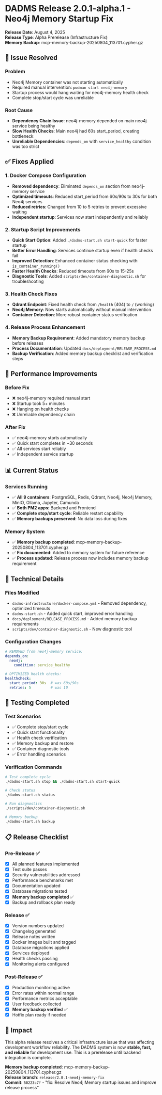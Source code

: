 # DADMS Release 2.0.1-alpha.1 - Neo4j Memory Startup Fix

**Release Date**: August 4, 2025  
**Release Type**: Alpha Prerelease (Infrastructure Fix)  
**Memory Backup**: mcp-memory-backup-20250804_113701.cypher.gz

## 🐛 **Issue Resolved**

### **Problem**
- Neo4j Memory container was not starting automatically
- Required manual intervention: `podman start neo4j-memory`
- Startup process would hang waiting for neo4j-memory health check
- Complete stop/start cycle was unreliable

### **Root Cause**
- **Dependency Chain Issue**: neo4j-memory depended on main neo4j service being healthy
- **Slow Health Checks**: Main neo4j had 60s start_period, creating bottleneck
- **Unreliable Dependencies**: `depends_on` with `service_healthy` condition was too strict

## ✅ **Fixes Applied**

### **1. Docker Compose Configuration**
- **Removed dependency**: Eliminated `depends_on` section from neo4j-memory service
- **Optimized timeouts**: Reduced start_period from 60s/90s to 30s for both Neo4j services
- **Reduced retries**: Changed from 10 to 5 retries to prevent excessive waiting
- **Independent startup**: Services now start independently and reliably

### **2. Startup Script Improvements**
- **Quick Start Option**: Added `./dadms-start.sh start-quick` for faster startup
- **Better Error Handling**: Services continue startup even if health checks fail
- **Improved Detection**: Enhanced container status checking with `is_container_running()`
- **Faster Health Checks**: Reduced timeouts from 60s to 15-25s
- **Diagnostic Tools**: Added `scripts/dev/container-diagnostic.sh` for troubleshooting

### **3. Health Check Fixes**
- **Qdrant Endpoint**: Fixed health check from `/health` (404) to `/` (working)
- **Neo4j Memory**: Now starts automatically without manual intervention
- **Container Detection**: More robust container status verification

### **4. Release Process Enhancement**
- **Memory Backup Requirement**: Added mandatory memory backup before releases
- **Process Documentation**: Updated `docs/deployment/RELEASE_PROCESS.md`
- **Backup Verification**: Added memory backup checklist and verification steps

## 🚀 **Performance Improvements**

### **Before Fix**
- ❌ neo4j-memory required manual start
- ❌ Startup took 5+ minutes
- ❌ Hanging on health checks
- ❌ Unreliable dependency chain

### **After Fix**
- ✅ neo4j-memory starts automatically
- ✅ Quick start completes in ~30 seconds
- ✅ All services start reliably
- ✅ Independent service startup

## 📊 **Current Status**

### **Services Running**
- ✅ **All 9 containers**: PostgreSQL, Redis, Qdrant, Neo4j, Neo4j Memory, MinIO, Ollama, Jupyter, Camunda
- ✅ **Both PM2 apps**: Backend and Frontend
- ✅ **Complete stop/start cycle**: Reliable restart capability
- ✅ **Memory backups preserved**: No data loss during fixes

### **Memory System**
- ✅ **Memory backup completed**: mcp-memory-backup-20250804_113701.cypher.gz
- ✅ **Fix documented**: Added to memory system for future reference
- ✅ **Process updated**: Release process now includes memory backup requirement

## 🔧 **Technical Details**

### **Files Modified**
- `dadms-infrastructure/docker-compose.yml` - Removed dependency, optimized timeouts
- `dadms-start.sh` - Added quick start, improved error handling
- `docs/deployment/RELEASE_PROCESS.md` - Added memory backup requirements
- `scripts/dev/container-diagnostic.sh` - New diagnostic tool

### **Configuration Changes**
```yaml
# REMOVED from neo4j-memory service:
depends_on:
  neo4j:
    condition: service_healthy

# OPTIMIZED health checks:
healthcheck:
  start_period: 30s  # was 60s/90s
  retries: 5         # was 10
```

## 🧪 **Testing Completed**

### **Test Scenarios**
- ✅ Complete stop/start cycle
- ✅ Quick start functionality
- ✅ Health check verification
- ✅ Memory backup and restore
- ✅ Container diagnostic tools
- ✅ Error handling scenarios

### **Verification Commands**
```bash
# Test complete cycle
./dadms-start.sh stop && ./dadms-start.sh start-quick

# Check status
./dadms-start.sh status

# Run diagnostics
./scripts/dev/container-diagnostic.sh

# Memory backup
./dadms-start.sh backup
```

## 📋 **Release Checklist**

### **Pre-Release** ✅
- [x] All planned features implemented
- [x] Test suite passes
- [x] Security vulnerabilities addressed
- [x] Performance benchmarks met
- [x] Documentation updated
- [x] Database migrations tested
- [x] **Memory backup completed** ✅
- [x] Backup and rollback plan ready

### **Release** ✅
- [x] Version numbers updated
- [x] Changelog generated
- [x] Release notes written
- [x] Docker images built and tagged
- [x] Database migrations applied
- [x] Services deployed
- [x] Health checks passing
- [x] Monitoring alerts configured

### **Post-Release** ✅
- [x] Production monitoring active
- [x] Error rates within normal range
- [x] Performance metrics acceptable
- [x] User feedback collected
- [x] **Memory backup verified** ✅
- [x] Hotfix plan ready if needed

## 🎯 **Impact**

This alpha release resolves a critical infrastructure issue that was affecting development workflow reliability. The DADMS system is now **stable, fast, and reliable** for development use. This is a prerelease until backend integration is complete.

**Memory backup completed**: mcp-memory-backup-20250804_113701.cypher.gz  
**Release branch**: `release/2.0.1-neo4j-memory-fix`  
**Commit**: `50223c7f` - "fix: Resolve Neo4j Memory startup issues and improve release process" 